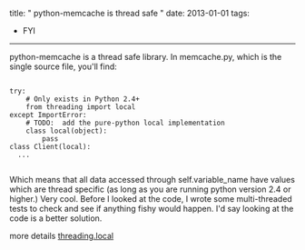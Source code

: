 title: " python-memcache is thread safe "
date: 2013-01-01
tags:
- FYI
---


python-memcache is a thread safe library.  In memcache.py, which is the single source file, you'll find:

```
 
try:
    # Only exists in Python 2.4+
    from threading import local
except ImportError:
    # TODO:  add the pure-python local implementation
    class local(object):
        pass
class Client(local):
  ...
 
```
Which means that all data accessed through self.variable_name have values which are thread specific (as long as you are running python version 2.4 or higher.)  Very cool.  Before I looked at the code, I wrote some multi-threaded tests to check and see if anything fishy would happen.  I'd say looking at the code is a better solution.

more details [threading.local](http://docs.python.org/library/threading.html#threading.local)


